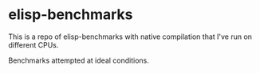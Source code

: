 # elisp-benchmarks

This is a repo of elisp-benchmarks with native compilation that I've run on different CPUs.

Benchmarks attempted at ideal conditions.
